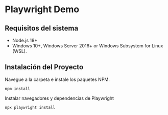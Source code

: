# Playwright Demo

## Requisitos del sistema
- Node.js 18+
- Windows 10+, Windows Server 2016+ or Windows Subsystem for Linux (WSL).

## Instalación del Proyecto
Navegue a la carpeta e instale los paquetes NPM.
```
npm install
```
Instalar navegadores y dependencias de Playwright
```    
npx playwright install
```